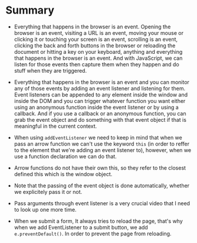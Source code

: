 # Summary

- Everything that happens in the browser is an event. Opening the browser is an event, visiting a URL is an event, moving your mouse or clicking it or touching your screen is an event, scrolling is an event, clicking the back and forth buttons in the browser or reloading the document or hitting a key on your keyboard, anything and everything that happens in the browser is an event. And with JavaScript, we can listen for those events then capture them when they happen and do stuff when they are triggered.

- Everything that happens in the browser is an event and you can monitor any of those events by adding an event listener and listening for them. Event listeners can be appended to any element inside the window and inside the DOM and you can trigger whatever function you want either using an anonymous function inside the event listener or by using a callback. And if you use a callback or an anonymous function, you can grab the event object and do something with that event object if that is meaningful in the current context.

- When using `addEventListener` we need to keep in mind that when we pass an arrow function we can't use the keyword `this` (in order to reffer to the element that we're adding an event listener to), however, when we use a function declaration we can do that.

- Arrow functions do not have their own this, so they refer to the closest defined this which is the window object.

- Note that the passing of the event object is done automatically, whether we explicitely pass it or not.

- Pass arguments through event listener is a very crucial video that I need to look up one more time.

- When we submit a form, It always tries to reload the page, that's why when we add EventListener to a submit button, we add `e.preventDefault()`. In order to prevent the page from reloading.
